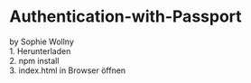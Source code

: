 # Authentication-with-Passport
by Sophie Wollny 
<br> 1. Herunterladen
<br> 2. npm install
<br> 3. index.html in Browser öffnen
